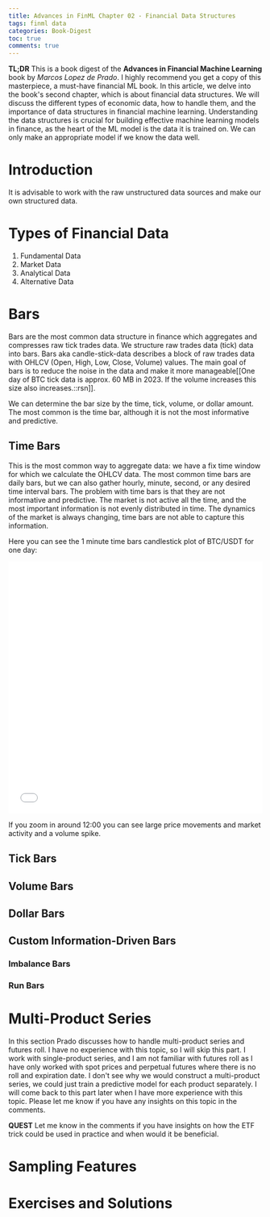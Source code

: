 ```yaml
---
title: Advances in FinML Chapter 02 - Financial Data Structures
tags: finml data
categories: Book-Digest
toc: true
comments: true
---
```


<div class="abstract-block">
<strong>TL;DR</strong>
This is a book digest of the <b>Advances in Financial Machine Learning</b> book by <i>Marcos Lopez de Prado</i>. I highly recommend you get a copy of this masterpiece, a must-have financial ML book. In this article, we delve into the book's second chapter, which is about financial data structures. We will discuss the different types of economic data, how to handle them, and the importance of data structures in financial machine learning. Understanding the data structures is crucial for building effective machine learning models in finance, as the heart of the ML model is the data it is trained on. We can only make an appropriate model if we know the data well.
</div>

# Introduction
It is advisable to work with the raw unstructured data sources and make our own structured data.

# Types of Financial Data
1. Fundamental Data
2. Market Data
3. Analytical Data
4. Alternative Data

# Bars
Bars are the most common data structure in finance which aggregates and compresses raw tick trades data.
We structure raw trades data (tick) data into bars. Bars aka candle-stick-data describes a block of raw trades data
with OHLCV (Open, High, Low, Close, Volume) values. The main goal of bars is to reduce the noise in the data and make it more manageable[[One day of BTC tick data is approx. 60 MB in 2023. If the volume increases this size also increases.::rsn]]. 

We can determine the bar size by the time, tick, volume, or dollar amount. The most common is the time bar, although it is not the most informative and predictive.


## Time Bars
This is the most common way to aggregate data: we have a fix time window for which we calculate the OHLCV data. The most common time bars are daily bars, but we can also gather hourly, minute, second, or any desired time interval bars. The problem with time bars is that they are not informative and predictive. The market is not active all the time, and the most important information is not evenly distributed in time. The dynamics of the market is always changing, time bars are not able to capture this information.

Here you can see the 1 minute time bars candlestick plot of BTC/USDT for one day: 
<iframe src="/assets/figs/afinml02/time_bars2.html" width="100%" height="500" frameborder="0"></iframe>

If you zoom in around 12:00 you can see large price movements and market activity and a volume spike.

## Tick Bars

## Volume Bars

## Dollar Bars

## Custom Information-Driven Bars

### Imbalance Bars

### Run Bars

# Multi-Product Series
In this section Prado discusses how to handle multi-product series and futures roll. I have no experience with this topic, so I will skip this part. I work with single-product series, and I am not familiar with futures roll as I have only worked with spot prices and perpetual futures where there is no roll and expiration date. I don't see why we would construct a multi-product series, we could just train a predictive model for each product separately. I will come back to this part later when I have more experience with this topic. Please let me know if you have any insights on this topic in the comments.

<div class="block question-block">
  <strong>QUEST</strong> Let me know in the comments if you have insights on how the ETF trick could be used in practice and when would it be beneficial. 
</div>

# Sampling Features

# Exercises and Solutions